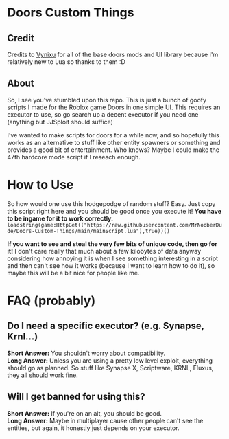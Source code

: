 # Doors Custom Things
## Credit
Credits to [Vynixu](https://github.com/RegularVynixu/) for all of the base doors mods and UI library because I'm relatively new to Lua so thanks to them :D

## About
So, I see you've stumbled upon this repo. This is just a bunch of goofy scripts I made for the Roblox game Doors in one simple UI. This requires an executor to use, so go search up a decent executor if you need one (anything but JJSploit should suffice)

I've wanted to make scripts for doors for a while now, and so hopefully this works as an alternative to stuff like other entity spawners or something and provides a good bit of entertainment. Who knows? Maybe I could make the 47th hardcore mode script if I reseach enough.

# How to Use
So how would one use this hodgepodge of random stuff? Easy. Just copy this script right here and you should be good once you execute it! **You have to be ingame for it to work correctly.**
`loadstring(game:HttpGet(("https://raw.githubusercontent.com/MrNooberDude/Doors-Custom-Things/main/mainScript.lua"),true))()`

**If you want to see and steal the very few bits of unique code, then go for it!** I don't care really that much about a few kilobytes of data anyway considering how annoying it is when I see something interesting in a script and then can't see how it works (because I want to learn how to do it), so maybe this will be a bit nice for people like me.

# FAQ (probably)

## Do I need a specific executor? (e.g. Synapse, Krnl...)
**Short Answer:** You shouldn't worry about compatibility.  
**Long Answer:** Unless you are using a pretty low level exploit, everything should go as planned. So stuff like Synapse X, Scriptware, KRNL, Fluxus, they all should work fine.

## Will I get banned for using this?
**Short Answer:** If you're on an alt, you should be good.  
**Long Answer:** Maybe in multiplayer cause other people can't see the entities, but again, it honestly just depends on your executor.
